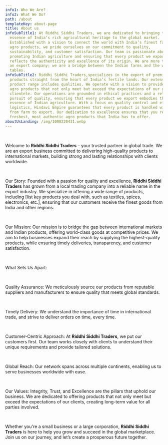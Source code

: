 ```yaml
---
info1: Who We Are?
info2: What We Do?
path: /about
templateKey: about-page
title: About us
infoSubTitle1: At Riddhi Siddhi Traders, we are dedicated to bringing the
  essence of India’s rich agricultural heritage to the global market.
  Established with a vision to connect the world with India’s finest farm-fresh
  agro products, we pride ourselves on our commitment to quality,
  sustainability, and customer satisfaction. Our team is passionate about
  promoting Indian agriculture and ensuring that every product we export
  reflects the authenticity and excellence of its origin. We are more than just
  an export company; we are a bridge between the Indian farms and the world’s
  tables.
infoSubTitle2: Riddhi Siddhi Traders,specializes in the export of premium agro
  products straight from the heart of India’s fertile lands. Our extensive
  product range includes qualities. We operate with a vision to provide premium
  agro products that not only meet but exceed the expectations of our global
  clientele. Our operations are grounded in ethical practices and a relentless
  pursuit of quality, ensuring that every product we export embodies the true
  essence of Indian agriculture. With a focus on quality control and efficient
  logistics, Hindavi Empire guarantees that every product is handled with care
  from farm to export. Our dedication to excellence ensures that you receive the
  freshest, most authentic agro products that India has to offer.
aboutUsLanding: /img/1000220431.webp
---
```

<br>

Welcome to **Riddhi Siddhi Traders** – your trusted partner in global trade. We are an export business committed to delivering high-quality products to international markets, building strong and lasting relationships with clients worldwide.

<br>

Our Story: Founded with a passion for quality and excellence, **Riddhi Siddhi Traders** has grown from a local trading company into a reliable name in the export industry. We specialize in offering a wide range of products, including \[list key products you deal with, such as textiles, spices, electronics, etc.], ensuring that our customers receive the finest goods from India and other regions.

<br>

Our Mission: Our mission is to bridge the gap between international markets and Indian products, offering world-class goods at competitive prices. We aim to help businesses expand their reach by supplying the highest-quality products, while ensuring timely deliveries, transparency, and customer satisfaction.

<br>

What Sets Us Apart:

<br>

Quality Assurance: We meticulously source our products from reputable suppliers and manufacturers to ensure quality that meets global standards.

<br>

Timely Delivery: We understand the importance of time in international trade, and strive to deliver orders on time, every time.

<br>

Customer-Centric Approach: At **Riddhi Siddhi Traders**, we put our customers first. Our team works closely with clients to understand their unique requirements and provide tailored solutions.

<br>

Global Reach: Our network spans across multiple continents, enabling us to serve businesses worldwide with ease.

<br>

Our Values: Integrity, Trust, and Excellence are the pillars that uphold our business. We are dedicated to offering products that not only meet but exceed the expectations of our clients, creating long-term value for all parties involved.

<br>

Whether you're a small business or a large corporation, **Riddhi Siddhi Traders** is here to help you grow and succeed in the global marketplace. Join us on our journey, and let’s create a prosperous future together.